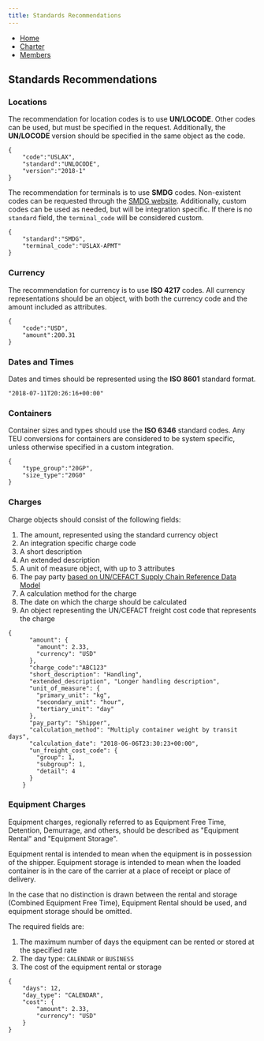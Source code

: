 ```yaml
---
title: Standards Recommendations
---
```


- [Home](index.md)
- [Charter](charter.md)
- [Members](members.md)

## Standards Recommendations

### Locations

The recommendation for location codes is to use **UN/LOCODE**. Other codes can be used, but must be specified in the request. Additionally, the **UN/LOCODE** version should be specified in the same object as the code.

```
{
    "code":"USLAX",
    "standard":"UNLOCODE",
    "version":"2018-1"
}
```

The recommendation for terminals is to use **SMDG** codes. Non-existent codes can be requested through the [SMDG website](http://www.smdg.org/smdg-code-lists/). Additionally, custom codes can be used as needed, but will be integration specific. If there is no `standard` field, the `terminal_code` will be considered custom.

```
{
    "standard":"SMDG",
    "terminal_code":"USLAX-APMT"
}
```

### Currency

The recommendation for currency is to use **ISO 4217** codes. All currency representations should be an object, with both the currency code and the amount included as attributes.

```
{
    "code":"USD",
    "amount":200.31
}
```

### Dates and Times

Dates and times should be represented using the **ISO 8601** standard format.

```
"2018-07-11T20:26:16+00:00"
```

### Containers

Container sizes and types should use the **ISO 6346** standard codes. Any TEU conversions for containers are considered to be system specific, unless otherwise specified in a custom integration.

```
{
    "type_group":"20GP",
    "size_type":"20G0"
}
```

### Charges

Charge objects should consist of the following fields:
1. The amount, represented using the standard currency object
2. An integration specific charge code
3. A short description
4. An extended description
5. A unit of measure object, with up to 3 attributes
6. The pay party [based on UN/CEFACT Supply Chain Reference Data Model](http://www.unece.org/fileadmin/DAM/uncefact/RSM/RSM_SCRDM_v1.0.0.2.pdf)
7. A calculation method for the charge
8. The date on which the charge should be calculated
9. An object representing the UN/CEFACT freight cost code that represents the charge

```
{
      "amount": {
        "amount": 2.33,
        "currency": "USD"
      },
      "charge_code":"ABC123"
      "short_description": "Handling",
      "extended_description", "Longer handling description",
      "unit_of_measure": {
        "primary_unit": "kg",
        "secondary_unit": "hour",
        "tertiary_unit": "day"
      },
      "pay_party": "Shipper",
      "calculation_method": "Multiply container weight by transit days",
      "calculation_date": "2018-06-06T23:30:23+00:00",
      "un_freight_cost_code": {
        "group": 1,
        "subgroup": 1,
        "detail": 4
      }
    }
 ```

### Equipment Charges


Equipment charges, regionally referred to as Equipment Free Time, Detention, Demurrage, and others, should be described as "Equipment Rental" and "Equipment Storage".

Equipment rental is intended to mean when the equipment is in possession of the shipper.
Equipment storage is intended to mean when the loaded container is in the care of the carrier at a place of receipt or place of delivery.

In the case that no distinction is drawn between the rental and storage (Combined Equipment Free Time), Equipment Rental should be used, and equipment storage should be omitted.

The required fields are:
1. The maximum number of days the equipment can be rented or stored at the specified rate
2. The day type: `CALENDAR` or `BUSINESS`
3. The cost of the equipment rental or storage

```
{
    "days": 12,
    "day_type": "CALENDAR",
    "cost": {
        "amount": 2.33,
        "currency": "USD"
    }
}
```

